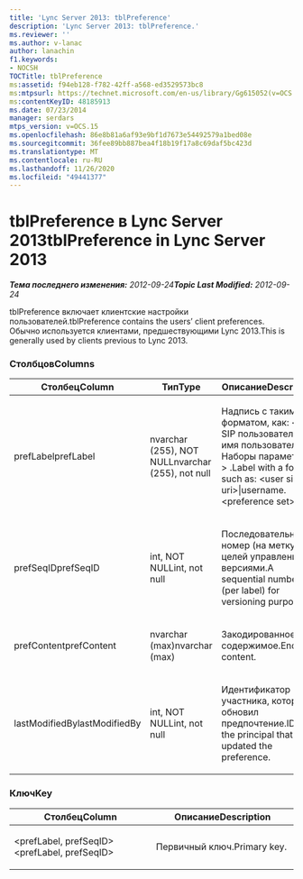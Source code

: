 ```yaml
---
title: 'Lync Server 2013: tblPreference'
description: 'Lync Server 2013: tblPreference.'
ms.reviewer: ''
ms.author: v-lanac
author: lanachin
f1.keywords:
- NOCSH
TOCTitle: tblPreference
ms:assetid: f94eb128-f782-42ff-a568-ed3529573bc8
ms:mtpsurl: https://technet.microsoft.com/en-us/library/Gg615052(v=OCS.15)
ms:contentKeyID: 48185913
ms.date: 07/23/2014
manager: serdars
mtps_version: v=OCS.15
ms.openlocfilehash: 86e8b81a6af93e9bf1d7673e54492579a1bed08e
ms.sourcegitcommit: 36fee89bb887bea4f18b19f17a8c69daf5bc423d
ms.translationtype: MT
ms.contentlocale: ru-RU
ms.lasthandoff: 11/26/2020
ms.locfileid: "49441377"
---
```

# <a name="tblpreference-in-lync-server-2013"></a><span data-ttu-id="a9f50-103">tblPreference в Lync Server 2013</span><span class="sxs-lookup"><span data-stu-id="a9f50-103">tblPreference in Lync Server 2013</span></span>

<div data-xmlns="http://www.w3.org/1999/xhtml">

<div class="topic" data-xmlns="http://www.w3.org/1999/xhtml" data-msxsl="urn:schemas-microsoft-com:xslt" data-cs="https://msdn.microsoft.com/">

<div data-asp="https://msdn2.microsoft.com/asp">



</div>

<div id="mainSection">

<div id="mainBody"><span data-ttu-id="a9f50-104">

<span> </span></span><span class="sxs-lookup"><span data-stu-id="a9f50-104">

<span> </span></span></span>

<span data-ttu-id="a9f50-105">_**Тема последнего изменения:** 2012-09-24_</span><span class="sxs-lookup"><span data-stu-id="a9f50-105">_**Topic Last Modified:** 2012-09-24_</span></span>

<span data-ttu-id="a9f50-106">tblPreference включает клиентские настройки пользователей.</span><span class="sxs-lookup"><span data-stu-id="a9f50-106">tblPreference contains the users’ client preferences.</span></span> <span data-ttu-id="a9f50-107">Обычно используется клиентами, предшествующими Lync 2013.</span><span class="sxs-lookup"><span data-stu-id="a9f50-107">This is generally used by clients previous to Lync 2013.</span></span>

### <a name="columns"></a><span data-ttu-id="a9f50-108">Столбцов</span><span class="sxs-lookup"><span data-stu-id="a9f50-108">Columns</span></span>

<table>
<colgroup>
<col style="width: 33%" />
<col style="width: 33%" />
<col style="width: 33%" />
</colgroup>
<thead>
<tr class="header">
<th><span data-ttu-id="a9f50-109">Столбец</span><span class="sxs-lookup"><span data-stu-id="a9f50-109">Column</span></span></th>
<th><span data-ttu-id="a9f50-110">Тип</span><span class="sxs-lookup"><span data-stu-id="a9f50-110">Type</span></span></th>
<th><span data-ttu-id="a9f50-111">Описание</span><span class="sxs-lookup"><span data-stu-id="a9f50-111">Description</span></span></th>
</tr>
</thead>
<tbody>
<tr class="odd">
<td><p><span data-ttu-id="a9f50-112">prefLabel</span><span class="sxs-lookup"><span data-stu-id="a9f50-112">prefLabel</span></span></p></td>
<td><p><span data-ttu-id="a9f50-113">nvarchar (255), NOT NULL</span><span class="sxs-lookup"><span data-stu-id="a9f50-113">nvarchar (255), not null</span></span></p></td>
<td><p><span data-ttu-id="a9f50-114">Надпись с таким же форматом, как: &lt; URI SIP пользователя &gt; , | имя пользователя. &lt; Наборы параметров &gt; .</span><span class="sxs-lookup"><span data-stu-id="a9f50-114">Label with a format such as: &lt;user sip uri&gt;|username.&lt;preference set&gt;.</span></span></p></td>
</tr>
<tr class="even">
<td><p><span data-ttu-id="a9f50-115">prefSeqID</span><span class="sxs-lookup"><span data-stu-id="a9f50-115">prefSeqID</span></span></p></td>
<td><p><span data-ttu-id="a9f50-116">int, NOT NULL</span><span class="sxs-lookup"><span data-stu-id="a9f50-116">int, not null</span></span></p></td>
<td><p><span data-ttu-id="a9f50-117">Последовательный номер (на метку) для целей управления версиями.</span><span class="sxs-lookup"><span data-stu-id="a9f50-117">A sequential number (per label) for versioning purposes.</span></span></p></td>
</tr>
<tr class="odd">
<td><p><span data-ttu-id="a9f50-118">prefContent</span><span class="sxs-lookup"><span data-stu-id="a9f50-118">prefContent</span></span></p></td>
<td><p><span data-ttu-id="a9f50-119">nvarchar (max)</span><span class="sxs-lookup"><span data-stu-id="a9f50-119">nvarchar (max)</span></span></p></td>
<td><p><span data-ttu-id="a9f50-120">Закодированное содержимое.</span><span class="sxs-lookup"><span data-stu-id="a9f50-120">Encoded content.</span></span></p></td>
</tr>
<tr class="even">
<td><p><span data-ttu-id="a9f50-121">lastModifiedBy</span><span class="sxs-lookup"><span data-stu-id="a9f50-121">lastModifiedBy</span></span></p></td>
<td><p><span data-ttu-id="a9f50-122">int, NOT NULL</span><span class="sxs-lookup"><span data-stu-id="a9f50-122">int, not null</span></span></p></td>
<td><p><span data-ttu-id="a9f50-123">Идентификатор участника, который обновил предпочтение.</span><span class="sxs-lookup"><span data-stu-id="a9f50-123">ID of the principal that updated the preference.</span></span></p></td>
</tr>
</tbody>
</table>


### <a name="key"></a><span data-ttu-id="a9f50-124">Ключ</span><span class="sxs-lookup"><span data-stu-id="a9f50-124">Key</span></span>

<table>
<colgroup>
<col style="width: 50%" />
<col style="width: 50%" />
</colgroup>
<thead>
<tr class="header">
<th><span data-ttu-id="a9f50-125">Столбец</span><span class="sxs-lookup"><span data-stu-id="a9f50-125">Column</span></span></th>
<th><span data-ttu-id="a9f50-126">Описание</span><span class="sxs-lookup"><span data-stu-id="a9f50-126">Description</span></span></th>
</tr>
</thead>
<tbody>
<tr class="odd">
<td><p><span data-ttu-id="a9f50-127">&lt;prefLabel, prefSeqID&gt;</span><span class="sxs-lookup"><span data-stu-id="a9f50-127">&lt;prefLabel, prefSeqID&gt;</span></span></p></td>
<td><p><span data-ttu-id="a9f50-128">Первичный ключ.</span><span class="sxs-lookup"><span data-stu-id="a9f50-128">Primary key.</span></span></p></td>
</tr>
</tbody>
</table><span data-ttu-id="a9f50-129">


</div>

<span> </span>

</div>

</div>

</span><span class="sxs-lookup"><span data-stu-id="a9f50-129">


</div>

<span> </span>

</div>

</div>

</span></span></div>

